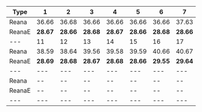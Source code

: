 | Type | 1 | 2 | 3 | 4 | 5 | 6 | 7 | 8 | 9 | 10 |
|---|---|---|---|---|---|---|---|---|---|---|
| Reana | 36.66 | 36.68 | 36.66 | 36.66 | 36.66 | 36.66 | 37.63 | 37.62 | 37.62 | 38.59 |
| ReanaE | **28.67** | **28.66** | **28.68** | **28.67** | **28.66** | **28.68** | **28.66** | **28.68** | **28.67** | **28.66** |
| --- | 11 | 12 | 13 | 14 | 15 | 16 | 17 | 18 | 19 | 20 |
| Reana | 38.59 | 38.64 | 39.56 | 39.58 | 39.59 | 40.66 | 40.67 | 40.66 | 40.66 | 42.61 |
| ReanaE | **28.69** | **28.68** | **28.67** | **28.68** | **28.66** | **29.55** | **29.64** | **29.62** | **29.65** | **29.62** |
| --- | --- | --- | --- | --- | --- | --- | --- | --- | --- | --- |
| Reana | -- | -- | -- | -- | -- | -- | -- | -- | -- | -- |
| ReanaE | -- | -- | -- | -- | -- | -- | -- | -- | -- | -- |
|---|---|---|---|---|---|---|---|---|---|---|
